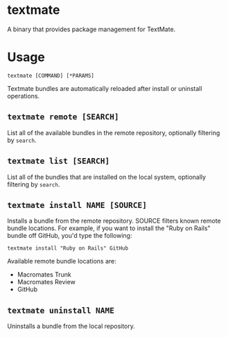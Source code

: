 # textmate

A binary that provides package management for TextMate.

# Usage

`textmate [COMMAND] [*PARAMS]`

Textmate bundles are automatically reloaded after install or uninstall operations.

## `textmate remote [SEARCH]`

List all of the available bundles in the remote repository, optionally filtering by `search`.

## `textmate list [SEARCH]`

List all of the bundles that are installed on the local system, optionally filtering by `search`.

## `textmate install NAME [SOURCE]`

Installs a bundle from the remote repository. SOURCE filters known remote bundle locations.
For example, if you want to install the "Ruby on Rails" bundle off GitHub, you'd type the following:

`textmate install "Ruby on Rails" GitHub`

Available remote bundle locations are:
* Macromates Trunk
* Macromates Review
* GitHub

## `textmate uninstall NAME`

Uninstalls a bundle from the local repository.
